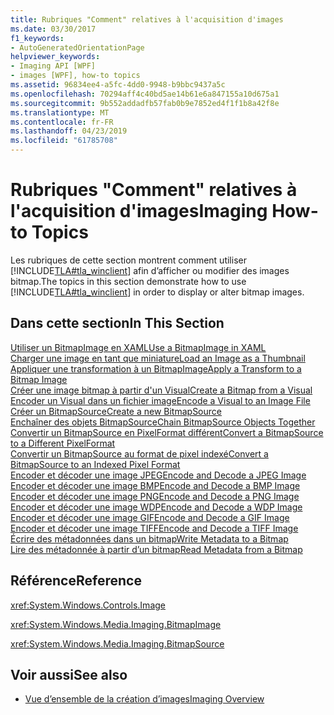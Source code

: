 ```yaml
---
title: Rubriques "Comment" relatives à l'acquisition d'images
ms.date: 03/30/2017
f1_keywords:
- AutoGeneratedOrientationPage
helpviewer_keywords:
- Imaging API [WPF]
- images [WPF], how-to topics
ms.assetid: 96834ee4-a5fc-4dd0-9948-b9bbc9437a5c
ms.openlocfilehash: 70294aff4c40bd5ae14b61e6a847155a10d675a1
ms.sourcegitcommit: 9b552addadfb57fab0b9e7852ed4f1f1b8a42f8e
ms.translationtype: MT
ms.contentlocale: fr-FR
ms.lasthandoff: 04/23/2019
ms.locfileid: "61785708"
---
```

# <a name="imaging-how-to-topics"></a><span data-ttu-id="a9ebb-102">Rubriques "Comment" relatives à l'acquisition d'images</span><span class="sxs-lookup"><span data-stu-id="a9ebb-102">Imaging How-to Topics</span></span>
<span data-ttu-id="a9ebb-103">Les rubriques de cette section montrent comment utiliser [!INCLUDE[TLA#tla_winclient](../../../../includes/tlasharptla-winclient-md.md)] afin d’afficher ou modifier des images bitmap.</span><span class="sxs-lookup"><span data-stu-id="a9ebb-103">The topics in this section demonstrate how to use [!INCLUDE[TLA#tla_winclient](../../../../includes/tlasharptla-winclient-md.md)] in order to display or alter bitmap images.</span></span>  
  
## <a name="in-this-section"></a><span data-ttu-id="a9ebb-104">Dans cette section</span><span class="sxs-lookup"><span data-stu-id="a9ebb-104">In This Section</span></span>  
 [<span data-ttu-id="a9ebb-105">Utiliser un BitmapImage en XAML</span><span class="sxs-lookup"><span data-stu-id="a9ebb-105">Use a BitmapImage in XAML</span></span>](how-to-use-a-bitmapimage.md)  
 [<span data-ttu-id="a9ebb-106">Charger une image en tant que miniature</span><span class="sxs-lookup"><span data-stu-id="a9ebb-106">Load an Image as a Thumbnail</span></span>](how-to-load-an-image-as-a-thumbnail.md)  
 [<span data-ttu-id="a9ebb-107">Appliquer une transformation à un BitmapImage</span><span class="sxs-lookup"><span data-stu-id="a9ebb-107">Apply a Transform to a Bitmap Image</span></span>](how-to-apply-a-transform-to-a-bitmapimage.md)  
 [<span data-ttu-id="a9ebb-108">Créer une image bitmap à partir d'un Visual</span><span class="sxs-lookup"><span data-stu-id="a9ebb-108">Create a Bitmap from a Visual</span></span>](how-to-create-a-bitmap-from-a-visual.md)  
 [<span data-ttu-id="a9ebb-109">Encoder un Visual dans un fichier image</span><span class="sxs-lookup"><span data-stu-id="a9ebb-109">Encode a Visual to an Image File</span></span>](how-to-encode-a-visual-to-an-image-file.md)  
 [<span data-ttu-id="a9ebb-110">Créer un BitmapSource</span><span class="sxs-lookup"><span data-stu-id="a9ebb-110">Create a new BitmapSource</span></span>](how-to-create-a-new-bitmapsource.md)  
 [<span data-ttu-id="a9ebb-111">Enchaîner des objets BitmapSource</span><span class="sxs-lookup"><span data-stu-id="a9ebb-111">Chain BitmapSource Objects Together</span></span>](how-to-chain-bitmapsource-objects-together.md)  
 [<span data-ttu-id="a9ebb-112">Convertir un BitmapSource en PixelFormat différent</span><span class="sxs-lookup"><span data-stu-id="a9ebb-112">Convert a BitmapSource to a Different PixelFormat</span></span>](how-to-convert-a-bitmapsource-to-a-different-pixelformat.md)  
 [<span data-ttu-id="a9ebb-113">Convertir un BitmapSource au format de pixel indexé</span><span class="sxs-lookup"><span data-stu-id="a9ebb-113">Convert a BitmapSource to an Indexed Pixel Format</span></span>](how-to-convert-a-bitmapsource-to-an-indexed-pixel-format.md)  
 [<span data-ttu-id="a9ebb-114">Encoder et décoder une image JPEG</span><span class="sxs-lookup"><span data-stu-id="a9ebb-114">Encode and Decode a JPEG Image</span></span>](how-to-encode-and-decode-a-jpeg-image.md)  
 [<span data-ttu-id="a9ebb-115">Encoder et décoder une image BMP</span><span class="sxs-lookup"><span data-stu-id="a9ebb-115">Encode and Decode a BMP Image</span></span>](how-to-encode-and-decode-a-bmp-image.md)  
 [<span data-ttu-id="a9ebb-116">Encoder et décoder une image PNG</span><span class="sxs-lookup"><span data-stu-id="a9ebb-116">Encode and Decode a PNG Image</span></span>](how-to-encode-and-decode-a-png-image.md)  
 [<span data-ttu-id="a9ebb-117">Encoder et décoder une image WDP</span><span class="sxs-lookup"><span data-stu-id="a9ebb-117">Encode and Decode a WDP Image</span></span>](how-to-encode-and-decode-a-wdp-image.md)  
 [<span data-ttu-id="a9ebb-118">Encoder et décoder une image GIF</span><span class="sxs-lookup"><span data-stu-id="a9ebb-118">Encode and Decode a GIF Image</span></span>](how-to-encode-and-decode-a-gif-image.md)  
 [<span data-ttu-id="a9ebb-119">Encoder et décoder une image TIFF</span><span class="sxs-lookup"><span data-stu-id="a9ebb-119">Encode and Decode a TIFF Image</span></span>](how-to-encode-and-decode-a-tiff-image.md)  
 [<span data-ttu-id="a9ebb-120">Écrire des métadonnées dans un bitmap</span><span class="sxs-lookup"><span data-stu-id="a9ebb-120">Write Metadata to a Bitmap</span></span>](how-to-write-metadata-to-a-bitmap.md)  
 [<span data-ttu-id="a9ebb-121">Lire des métadonnée à partir d’un bitmap</span><span class="sxs-lookup"><span data-stu-id="a9ebb-121">Read Metadata from a Bitmap</span></span>](how-to-read-metadata-from-a-bitmap.md)  
  
## <a name="reference"></a><span data-ttu-id="a9ebb-122">Référence</span><span class="sxs-lookup"><span data-stu-id="a9ebb-122">Reference</span></span>  
 <xref:System.Windows.Controls.Image>  
  
 <xref:System.Windows.Media.Imaging.BitmapImage>  
  
 <xref:System.Windows.Media.Imaging.BitmapSource>  
  
## <a name="see-also"></a><span data-ttu-id="a9ebb-123">Voir aussi</span><span class="sxs-lookup"><span data-stu-id="a9ebb-123">See also</span></span>

- [<span data-ttu-id="a9ebb-124">Vue d’ensemble de la création d’images</span><span class="sxs-lookup"><span data-stu-id="a9ebb-124">Imaging Overview</span></span>](imaging-overview.md)
